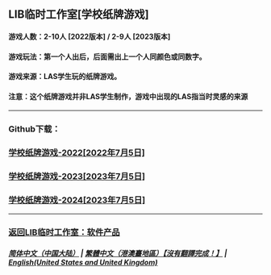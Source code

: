 ## LIB临时工作室[学校纸牌游戏]
#### 游戏人数：2-10人 [2022版本] / 2-9人 [2023版本]
#### 游戏玩法：第一个人出后，后面需出上一个人同颜色或同数字。
#### 游戏来源：LAS学生玩的纸牌游戏。

#### 注意：这个纸牌游戏并非LAS学生制作，游戏中出现的LAS指当时灵感的来源
------------
### Github下载：
### [学校纸牌游戏-2022[2022年7月5日]](LAS-Solitaire-Game-2022.exe)
### [学校纸牌游戏-2023[2023年7月5日]](LAS-Solitaire-Game-2023.exe)
### [学校纸牌游戏-2024[2023年7月5日]](LAS-Solitaire-Game-2024.exe)
------------
### [返回LIB临时工作室：软件产品](https://libps.github.io/Software) 
##### [简体中文（中国大陆）](LAS_solitaire_game) | [繁體中文（港澳臺地區）【沒有翻譯完成！】](tc/LAS_solitaire_game) | **[English(United States and United Kingdom)](en/LAS_solitaire_game)**
